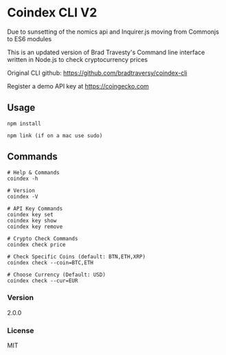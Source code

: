 # Coindex CLI V2

Due to sunsetting of the nomics api and Inquirer.js moving from Commonjs to ES6 modules

This is an updated version of Brad Travesty's Command line interface written in Node.js to check cryptocurrency prices

Original CLI github: https://github.com/bradtraversy/coindex-cli

Register a demo API key at https://coingecko.com

## Usage

```
npm install

npm link (if on a mac use sudo)
```

## Commands

```
# Help & Commands
coindex -h

# Version
coindex -V

# API Key Commands
coindex key set
coindex key show
coindex key remove

# Crypto Check Commands
coindex check price

# Check Specific Coins (default: BTN,ETH,XRP)
coindex check --coin=BTC,ETH

# Choose Currency (Default: USD)
coindex check --cur=EUR
```

### Version

2.0.0

### License

MIT

